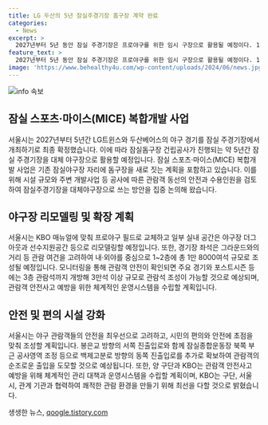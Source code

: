 ```yaml
---
title: LG 두산의 5년 잠실주경기장 홈구장 계약 완료
categories:
  - News
excerpt: >
  2027년부터 5년 동안 잠실 주경기장은 프로야구를 위한 임시 구장으로 활용될 예정이다. 12층에 1만8000석 규모의 관람석이 조성되고, 안전과 수용인원을 고려하여 관람객을 위한 시설을 개선할 예정이다. LG트윈스와 두산베어스는 2027년부터 5시즌 동안 이 곳에서 경기를 치를 예정이며, 관람객의 안전과 편의를 고려하여 안전 관리 대책 및 운영시스템을 체계적으로 마련할 계획이다. 시는 관중 안전을 최우선으로 삼을 것을 강조했다.
feature_text: >
  2027년부터 5년 동안 잠실 주경기장은 프로야구를 위한 임시 구장으로 활용될 예정이다. 12층에 1만8000석 규모의 관람석이 조성되고, 안전과 수용인원을 고려하여 관람객을 위한 시설을 개선할 예정이다. LG트윈스와 두산베어스는 2027년부터 5시즌 동안 이 곳에서 경기를 치를 예정이며, 관람객의 안전과 편의를 고려하여 안전 관리 대책 및 운영시스템을 체계적으로 마련할 계획이다. 시는 관중 안전을 최우선으로 삼을 것을 강조했다.
image: 'https://www.behealthy4u.com/wp-content/uploads/2024/06/news.jpg'
---
```


<p><img src="https://www.behealthy4u.com/wp-content/uploads/2024/06/news.jpg" alt="info 속보" /></p>

<h2 data-ke-size="size26">잠실 스포츠·마이스(MICE) 복합개발 사업</h2>

<p data-ke-size="size16">서울시는 2027년부터 5년간 LG트윈스와 두산베어스의 야구 경기를 잠실 주경기장에서 개최하기로 최종 확정했습니다. 이에 따라 잠실돔구장 건립공사가 진행되는 약 5년간 잠실 주경기장을 대체 야구장으로 활용할 예정입니다. 잠실 스포츠·마이스(MICE) 복합개발 사업은 기존 잠실야구장 자리에 돔구장을 새로 짓는 계획을 포함하고 있습니다. 이를 위해 시설 규모와 주변 개발사업 등 공사에 따른 관람객 동선의 안전과 수용인원을 검토하여 잠실주경기장을 대체야구장으로 쓰는 방안을 집중 논의해 왔습니다.</p>

<h2 data-ke-size="size26">야구장 리모델링 및 확장 계획</h2>

<p data-ke-size="size16">서울시는 KBO 매뉴얼에 맞춰 프로야구 필드로 교체하고 일부 실내 공간은 야구장 더그아웃과 선수지원공간 등으로 리모델링할 예정입니다. 또한, 경기장 좌석은 그라운드와의 거리 등 관람 여건을 고려하여 내‧외야를 중심으로 1~2층에 총 1만 8000여석 규모로 조성될 예정입니다. 모니터링을 통해 관람객 안전이 확인되면 주요 경기와 포스트시즌 등에는 3층 관람석까지 개방해 3만석 이상 규모로 관람석 조성이 가능할 것으로 예상되며, 관람객 안전사고 예방을 위한 체계적인 운영시스템을 수립할 계획입니다.</p>

<h2 data-ke-size="size26">안전 및 편의 시설 강화</h2>

<p data-ke-size="size16">서울시는 야구 관람객들의 안전을 최우선으로 고려하고, 시민의 편의와 안전에 초점을 맞춰 조성할 계획입니다. 봉은교 방향의 서쪽 진출입로와 함께 잠실종합운동장 북쪽 부근 공사영역 조정 등으로 백제고분로 방향의 동쪽 진출입로를 추가로 확보하여 관람객의 순조로운 출입을 도모할 것으로 예상됩니다. 또한, 양 구단과 KBO는 관람객 안전사고 예방을 위해 체계적인 관리 대책과 운영시스템을 수립할 계획이며, KBO는 구단, 서울시, 관계 기관과 협력하여 쾌적한 관람 환경을 만들기 위해 최선을 다할 것으로 밝혔습니다.</p>
생생한 뉴스, <a href="https://qoogle.tistory.com" rel="dofollow">qoogle.tistory.com</a>


